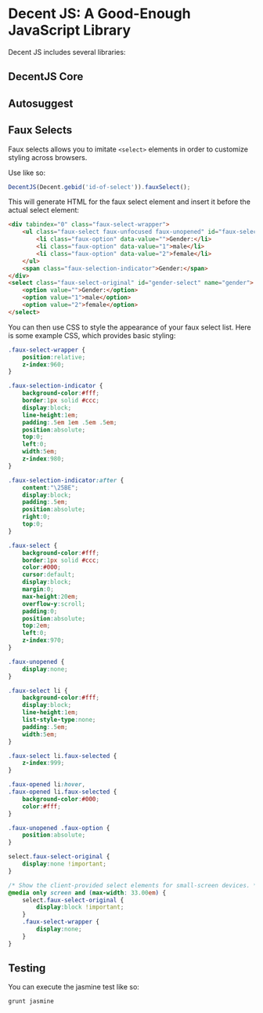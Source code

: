Decent JS: A Good-Enough JavaScript Library
===========================================

Decent JS includes several libraries:

## DecentJS Core

## Autosuggest

## Faux Selects

Faux selects allows you to imitate `<select>` elements in order to customize styling across browsers.

Use like so:

```javascript
DecentJS(Decent.gebid('id-of-select')).fauxSelect();
```

This will generate HTML for the faux select element and insert it before the actual select element:

```html
<div tabindex="0" class="faux-select-wrapper">
	<ul class="faux-select faux-unfocused faux-unopened" id="faux-select-gender-select">
		<li class="faux-option" data-value="">Gender:</li>
		<li class="faux-option" data-value="1">male</li>
		<li class="faux-option" data-value="2">female</li>
	</ul>
	<span class="faux-selection-indicator">Gender:</span>
</div>
<select class="faux-select-original" id="gender-select" name="gender">
	<option value="">Gender:</option>
	<option value="1">male</option>
	<option value="2">female</option>
</select>
```

You can then use CSS to style the appearance of your faux select list.  Here is some example CSS, which provides basic styling:

```css
.faux-select-wrapper {
	position:relative;
	z-index:960;
}

.faux-selection-indicator {
	background-color:#fff;
	border:1px solid #ccc;
	display:block;
	line-height:1em;
	padding:.5em 1em .5em .5em;
	position:absolute;
	top:0;
	left:0;
	width:5em;
	z-index:980;
}

.faux-selection-indicator:after {
	content:"\25BE";
	display:block;
	padding:.5em;
	position:absolute;
	right:0;
	top:0;
}

.faux-select {
	background-color:#fff;
	border:1px solid #ccc;
	color:#000;
	cursor:default;
	display:block;
	margin:0;
	max-height:20em;
	overflow-y:scroll;
	padding:0;
	position:absolute;
	top:2em;
	left:0;
	z-index:970;
}

.faux-unopened {
	display:none;
}

.faux-select li {
	background-color:#fff;
	display:block;
	line-height:1em;
	list-style-type:none;
	padding:.5em;
	width:5em;
}

.faux-select li.faux-selected {
	z-index:999;
}

.faux-opened li:hover,
.faux-opened li.faux-selected {
	background-color:#000;
	color:#fff;
}

.faux-unopened .faux-option {
	position:absolute;
}

select.faux-select-original {
	display:none !important;
}

/* Show the client-provided select elements for small-screen devices. */
@media only screen and (max-width: 33.00em) {
	select.faux-select-original {
		display:block !important;
	}
	.faux-select-wrapper {
		display:none;
	}
}
```

## Testing

You can execute the jasmine test like so:

```shell
grunt jasmine
```
